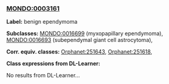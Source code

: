 
### [MONDO:0003161](http://purl.obolibrary.org/obo/MONDO_0003161)
**Label:** benign ependymoma

**Subclasses:** [MONDO:0016699](http://purl.obolibrary.org/obo/MONDO_0016699) (myxopapillary ependymoma), [MONDO:0016693](http://purl.obolibrary.org/obo/MONDO_0016693) (subependymal giant cell astrocytoma), 

**Corr. equiv. classes:** [Orphanet:251643](http://www.orpha.net/ORDO/Orphanet_251643), [Orphanet:251618](http://www.orpha.net/ORDO/Orphanet_251618), 

**Class expressions from DL-Learner:**

No results from DL-Learner...




